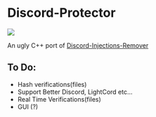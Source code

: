 # Discord-Protector

[![](https://www.codefactor.io/repository/github/HideakiAtsuyo/Discord-Protector/badge)](https://www.codefactor.io/repository/github/HideakiAtsuyo/Discord-Protector)

An ugly C++ port of [Discord-Injections-Remover](https://github.com/HideakiAtsuyo/Discord-Injections-Remover)

## To Do:

- Hash verifications(files)
- Support Better Discord, LightCord etc...
- Real Time Verifications(files)
- GUI (?)

